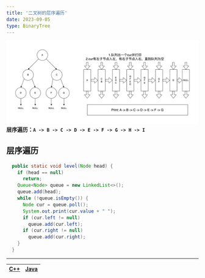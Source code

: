 ```yaml
---
title: '二叉树的层序遍历'
date: 2023-09-05
type: BinaryTree
---
```


![二叉树](/public/images/ds/bt/bt-level.png)
**层序遍历：`A -> B -> C -> D -> E -> F -> G -> H -> I`**

## 层序遍历

```java
  public static void level(Node head) {
    if (head == null)
      return;
    Queue<Node> queue = new LinkedList<>();
    queue.add(head);
    while (!queue.isEmpty()) {
      Node cur = queue.poll();
      System.out.print(cur.value + " ");
      if (cur.left != null)
        queue.add(cur.left);
      if (cur.right != null)
        queue.add(cur.right);
    }
  }
```

<hr/>

| [C++ ](https://github.com/ZhengKe996/DS/blob/main/src/binary_tree/level_traversal_bt.cpp) | [Java ](https://github.com/ZhengKe996/DS/blob/main/src/binary_tree/level_traversal_bt.java) |
| :---------------------------------------------------------------------------------------: | :-----------------------------------------------------------------------------------------: |
